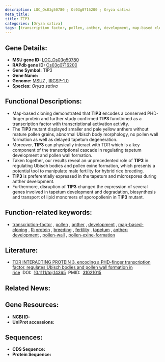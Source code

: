 ```yaml
---
description: LOC_Os03g50780 ; Os03g0716200 ; Oryza sativa
meta_title:
title: TIP3
categories: [Oryza sativa]
tags: [transcription factor, pollen, anther, development, map-based cloning, R protein, breeding, fertility, tapetum, anther development, pollen wall, pollen exine formation]
---
```


## Gene Details:
- **MSU gene ID:** [LOC_Os03g50780](http://rice.uga.edu/cgi-bin/ORF_infopage.cgi?orf=LOC_Os03g50780)  
- **RAPdb gene ID:** [Os03g0716200](https://rapdb.dna.affrc.go.jp/locus/?name=Os03g0716200)  
- **Gene Symbol:** TIP3
- **Gene Name:**
- **Genome:**  [MSU7](http://rice.uga.edu/)&nbsp;,&nbsp;[IRGSP-1.0](https://rapdb.dna.affrc.go.jp/download/irgsp1.html)
- **Species:** *Oryza sativa*

## Functional Descriptions:
   - Map-based cloning demonstrated that **TIP3** encodes a conserved PHD-finger protein and further study confirmed **TIP3** functioned as a transcription factor with transcriptional activation activity.
   - The **TIP3** mutant displayed smaller and pale yellow anthers without mature pollen grains, abnormal Ubisch body morphology, no pollen wall formation as well as delayed tapetum degeneration.
   - Moreover, **TIP3** can physically interact with TDR which is a key component of the transcriptional cascade in regulating tapetum development and pollen wall formation.
   - Taken together, our results reveal an unprecedented role of **TIP3** in regulating Ubisch bodies and pollen exine formation, which presents a potential tool to manipulate male fertility for hybrid rice breeding.
   - **TIP3** is preferentially expressed in the tapetum and microspores during anther development.
   - Furthermore, disruption of **TIP3** changed the expression of several genes involved in tapetum development and degradation, biosynthesis and transport of lipid monomers of sporopollenin in **TIP3** mutant.

## Function-related keywords:
   - [transcription-factor](/tags/transcription-factor/)&nbsp;,&nbsp;[pollen](/tags/pollen/)&nbsp;,&nbsp;[anther](/tags/anther/)&nbsp;,&nbsp;[development](/tags/development/)&nbsp;,&nbsp;[map-based-cloning](/tags/map-based-cloning/)&nbsp;,&nbsp;[R-protein](/tags/R-protein/)&nbsp;,&nbsp;[breeding](/tags/breeding/)&nbsp;,&nbsp;[fertility](/tags/fertility/)&nbsp;,&nbsp;[tapetum](/tags/tapetum/)&nbsp;,&nbsp;[anther-development](/tags/anther-development/)&nbsp;,&nbsp;[pollen-wall](/tags/pollen-wall/)&nbsp;,&nbsp;[pollen-exine-formation](/tags/pollen-exine-formation/)

## Literature:
   - [TDR INTERACTING PROTEIN 3, encoding a PHD-finger transcription factor, regulates Ubisch bodies and pollen wall formation in rice](https://www.doi.org/10.1111/tpj.14365)&nbsp;&nbsp;DOI:&nbsp;&nbsp;[10.1111/tpj.14365](https://www.doi.org/10.1111/tpj.14365)&nbsp;&nbsp;PMID:&nbsp;&nbsp;[31021015](https://pubmed.ncbi.nlm.nih.gov/31021015/)

## Related News:

## Gene Resources:
- **NCBI ID:**  []()
- **UniProt accessions:** [](https://www.uniprot.org/uniprotkb//entry)

## Sequences:
- **CDS Sequence:**
- **Protein Sequence:**
